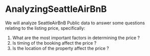 # AnalyzingSeattleAirBnB
We will analyze SeattleAirBnB Public data to answer some questions relating to the listing price, specifically: 
1. What are the most important factors in determining the price ?
2. Is timing of the booking affect the price ?
3. Is the location of the property affect the price ? 
